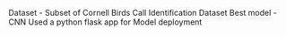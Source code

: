 Dataset - Subset of Cornell Birds Call Identification Dataset
Best model - CNN
Used a python flask app for Model deployment

